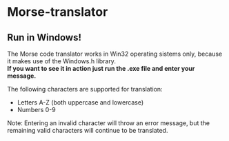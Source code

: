 # Morse-translator
<h2>Run in Windows!</h2>
<p>
The Morse code translator works in Win32 operating sistems only, because it makes use of the Windows.h library.</br>
<b>If you want to see it in action just run the .exe file and enter your message.</b>
 </p>
 <p>The following characters are supported for translation:</br>
  <ul>
    <li>Letters A-Z (both uppercase and lowercase)</li>
    <li>Numbers 0-9</li>
  </ul>
</p>
<p>
  Note: Entering an invalid character will throw an error message, but the remaining valid characters will continue to be translated.
</p>
